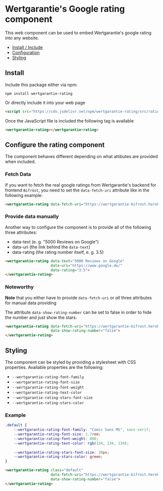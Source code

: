# Wertgarantie's Google rating component

This web component can be used to embed Wertgarantie's google rating into any website.

* [Install / Include](#install)
* [Configuration](#configure-the-rating-component)
* [Styling](#styling)

## Install
Include this package either via npm:

```
npm install wertgarantie-rating
```

Or directly include it into your web page
```html
<script src="https://cdn.jsdelivr.net/npm/wertgarantie-rating/src/rating.js" type="text/javascript">
```

Once the JavaScript file is included the following tag is available
```html
<wertgarantie-rating></wertgarantie-rating>
```

## Configure the rating component

The component behaves different depending on what attibutes are provided when included.

### Fetch Data
If you want to fetch the real google ratings from Wertgarantie's backend for frontend `Bifröst`, you need to set the `data-fetch-uri` attribute like in the following example:

<wertgarantie-rating data-fetch-uri="https://wertgarantie-bifrost.herokuapp.com/wertgarantie/rating"></wertgarantie-rating>

```html
<wertgarantie-rating data-fetch-uri="https://wertgarantie-bifrost.herokuapp.com/wertgarantie/rating"></wertgarantie-rating>
```

### Provide data manually
Another way to configure the component is to provide all of the following three attributes:
* data-text (e. g. "5000 Reviews on Google")
* data-uri (the link behind the `data-text`)
* data-rating (the rating number itself, e. g. 3.5)

<wertgarantie-rating data-text="5000 Reviews on Google"
                     data-uri="https://www.google.de/"
                     data-rating="3.5">
</wertgarantie-rating>

```html
<wertgarantie-rating data-text="5000 Reviews on Google"
                     data-uri="https://www.google.de/"
                     data-rating="3.5">
</wertgarantie-rating>
```

### Noteworthy
<strong>Note</strong> that you either have to provide `data-fetch-uri` or <i>all</i> three attributes for manual data providing

The attribute `data-show-rating-number` can be set to false in order to hide the number and just show the stars:
<wertgarantie-rating data-fetch-uri="https://wertgarantie-bifrost.herokuapp.com/wertgarantie/rating" data-show-rating-number="false"></wertgarantie-rating>
```html
<wertgarantie-rating data-fetch-uri="https://wertgarantie-bifrost.herokuapp.com/wertgarantie/rating"
                     data-show-rating-number="false">
</wertgarantie-rating>
```

## Styling
The component can be styled by providing a stylesheet with CSS properties. Available properties are the following:
* `--wertgarantie-rating-font-family`
* `--wertgarantie-rating-font-size`
* `--wertgarantie-rating-font-weight` 
* `--wertgarantie-rating-text-color`
* `--wertgarantie-rating-stars-font-size`
* `--wertgarantie-rating-stars-color`

### Example
```css
.default {
    --wertgarantie-rating-font-family: "Comic Sans MS", sans-serif;
    --wertgarantie-rating-font-size: 1.7rem;
    --wertgarantie-rating-font-weight: 800;
    --wertgarantie-rating-text-color: rgb(134, 134, 134);
    
    --wertgarantie-rating-stars-font-size: 30px;
    --wertgarantie-rating-stars-color: green;
}
```
<wertgarantie-rating class="default" data-fetch-uri="https://wertgarantie-bifrost.herokuapp.com/wertgarantie/rating"></wertgarantie-rating>
```html
<wertgarantie-rating class="default"
                     data-fetch-uri="https://wertgarantie-bifrost.herokuapp.com/wertgarantie/rating"
                     data-show-rating-number="false">
</wertgarantie-rating>
```
